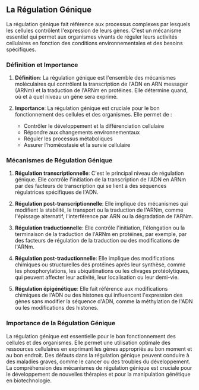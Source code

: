 ## La Régulation Génique

La régulation génique fait référence aux processus complexes par lesquels les cellules contrôlent l'expression de leurs gènes. C'est un mécanisme essentiel qui permet aux organismes vivants de réguler leurs activités cellulaires en fonction des conditions environnementales et des besoins spécifiques.

### Définition et Importance

1. **Définition**: La régulation génique est l'ensemble des mécanismes moléculaires qui contrôlent la transcription de l'ADN en ARN messager (ARNm) et la traduction de l'ARNm en protéines. Elle détermine quand, où et à quel niveau un gène sera exprimé.

2. **Importance**: La régulation génique est cruciale pour le bon fonctionnement des cellules et des organismes. Elle permet de :
   - Contrôler le développement et la différenciation cellulaire
   - Répondre aux changements environnementaux
   - Réguler les processus métaboliques
   - Assurer l'homéostasie et la survie cellulaire

### Mécanismes de Régulation Génique

1. **Régulation transcriptionnelle**: C'est le principal niveau de régulation génique. Elle contrôle l'initiation de la transcription de l'ADN en ARNm par des facteurs de transcription qui se lient à des séquences régulatrices spécifiques de l'ADN.

2. **Régulation post-transcriptionnelle**: Elle implique des mécanismes qui modifient la stabilité, le transport ou la traduction de l'ARNm, comme l'épissage alternatif, l'interférence par ARN ou la dégradation de l'ARNm.

3. **Régulation traductionnelle**: Elle contrôle l'initiation, l'élongation ou la terminaison de la traduction de l'ARNm en protéines, par exemple, par des facteurs de régulation de la traduction ou des modifications de l'ARNm.

4. **Régulation post-traductionnelle**: Elle implique des modifications chimiques ou structurelles des protéines après leur synthèse, comme les phosphorylations, les ubiquitinations ou les clivages protéolytiques, qui peuvent affecter leur activité, leur localisation ou leur demi-vie.

5. **Régulation épigénétique**: Elle fait référence aux modifications chimiques de l'ADN ou des histones qui influencent l'expression des gènes sans modifier la séquence d'ADN, comme la méthylation de l'ADN ou les modifications des histones.

### Importance de la Régulation Génique

La régulation génique est essentielle pour le bon fonctionnement des cellules et des organismes. Elle permet une utilisation optimale des ressources cellulaires en exprimant les gènes appropriés au bon moment et au bon endroit. Des défauts dans la régulation génique peuvent conduire à des maladies graves, comme le cancer ou des troubles du développement. La compréhension des mécanismes de régulation génique est cruciale pour le développement de nouvelles thérapies et pour la manipulation génétique en biotechnologie.